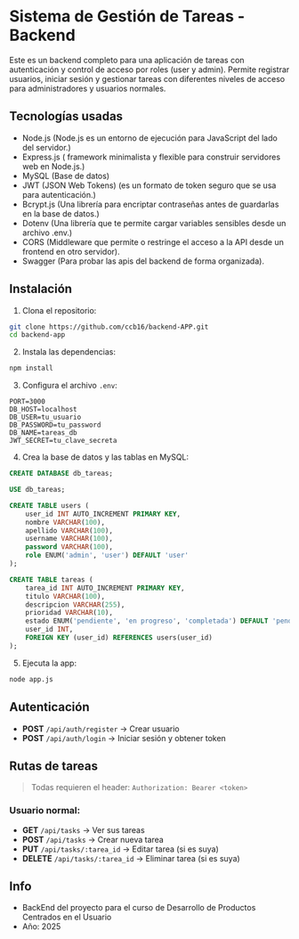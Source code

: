 # Sistema de Gestión de Tareas - Backend

Este es un backend completo para una aplicación de tareas con autenticación y control de acceso por roles (user y admin). Permite registrar usuarios, iniciar sesión y gestionar tareas con diferentes niveles de acceso para administradores y usuarios normales.

## Tecnologías usadas

* Node.js (Node.js es un entorno de ejecución para JavaScript del lado del servidor.)
* Express.js ( framework minimalista y flexible para construir servidores web en Node.js.)
* MySQL (Base de datos)
* JWT (JSON Web Tokens) (es un formato de token seguro que se usa para autenticación.)
* Bcrypt.js (Una librería para encriptar contraseñas antes de guardarlas en la base de datos.)
* Dotenv (Una librería que te permite cargar variables sensibles desde un archivo .env.)
* CORS (Middleware que permite o restringe el acceso a la API desde un frontend en otro servidor).
* Swagger (Para probar las apis del backend de forma organizada).

## Instalación

1. Clona el repositorio:

```bash
git clone https://github.com/ccb16/backend-APP.git
cd backend-app
```

2. Instala las dependencias:

```bash
npm install
```

3. Configura el archivo `.env`:

```env
PORT=3000
DB_HOST=localhost
DB_USER=tu_usuario
DB_PASSWORD=tu_password
DB_NAME=tareas_db
JWT_SECRET=tu_clave_secreta
```

4. Crea la base de datos y las tablas en MySQL:

```sql
CREATE DATABASE db_tareas;

USE db_tareas;

CREATE TABLE users (
    user_id INT AUTO_INCREMENT PRIMARY KEY,
    nombre VARCHAR(100),
    apellido VARCHAR(100),
    username VARCHAR(100),
    password VARCHAR(100),
    role ENUM('admin', 'user') DEFAULT 'user'
);

CREATE TABLE tareas (
    tarea_id INT AUTO_INCREMENT PRIMARY KEY,
    titulo VARCHAR(100),
    descripcion VARCHAR(255),
    prioridad VARCHAR(10),
    estado ENUM('pendiente', 'en progreso', 'completada') DEFAULT 'pendiente',
    user_id INT,
    FOREIGN KEY (user_id) REFERENCES users(user_id)
);
```

5. Ejecuta la app:

```bash
node app.js
```

## Autenticación

* **POST** `/api/auth/register` → Crear usuario
* **POST** `/api/auth/login` → Iniciar sesión y obtener token

## Rutas de tareas

> Todas requieren el header: `Authorization: Bearer <token>`

### Usuario normal:

* **GET** `/api/tasks` → Ver sus tareas
* **POST** `/api/tasks` → Crear nueva tarea
* **PUT** `/api/tasks/:tarea_id` → Editar tarea (si es suya)
* **DELETE** `/api/tasks/:tarea_id` → Eliminar tarea (si es suya)

## Info

- BackEnd del proyecto para el curso de Desarrollo de Productos Centrados en el Usuario
- Año: 2025